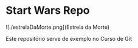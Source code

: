 # Start Wars Repo

![./estrelaDaMorte.png](Estrela da Morte)

Este repositório serve de exemplo no Curso de Git